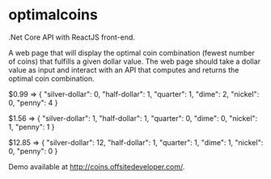 # optimalcoins
.Net Core API with ReactJS front-end.

A web page that will display the optimal coin combination (fewest number of coins) that fulfills a given dollar value. The web page should take a dollar value as input and interact with an API that computes and returns the optimal coin combination.

$0.99 => { 
"silver-dollar": 0, 
"half-dollar": 1,
"quarter": 1,
"dime": 2,
"nickel": 0,
"penny": 4 }

$1.56 => { 
"silver-dollar": 1,
"half-dollar": 1,
"quarter": 0,
"dime": 0,
"nickel": 1,
"penny": 1 }

$12.85 => { 
"silver-dollar": 12,
"half-dollar": 1,
"quarter": 1,
"dime": 1,
"nickel": 0,
"penny": 0 } 

Demo available at http://coins.offsitedeveloper.com/.
